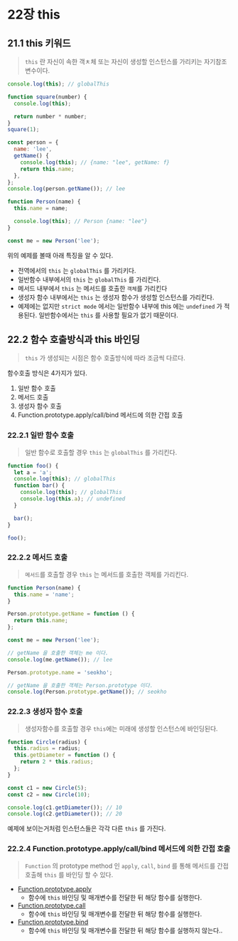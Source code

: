 # 22장 this

## 21.1 this 키워드

> `this` 란 자신이 속한 객ㅊ체 또는 자신이 생성할 인스턴스를 가리키는 자기참조 변수이다.

```js
console.log(this); // globalThis

function square(number) {
  console.log(this);

  return number * number;
}
square(1);

const person = {
  name: 'lee',
  getName() {
    console.log(this); // {name: "lee", getName: f}
    return this.name;
  },
};
console.log(person.getName()); // lee

function Person(name) {
  this.name = name;

  console.log(this); // Person {name: "lee"}
}

const me = new Person('lee');
```

위의 예제를 볼때 아래 특징을 알 수 있다.

- 전역에서의 `this` 는 `globalThis` 를 가리키다.
- 일반함수 내부에서의 `this` 는 `globalThis` 를 가리킨다.
- 메서드 내부에서 `this` 는 메서드를 호출한 `객체`를 가리킨다
- 생성자 함수 내부에서는 `this` 는 생성자 함수가 생성할 인스턴스를 가리킨다.
- 예제에는 없지만 `strict mode` 에서는 일반함수 내부에 this 에는 `undefined` 가 적용된다. 일반함수에서는 `this` 를 사용할 필요가 없기 때문이다.

## 22.2 함수 호출방식과 this 바인딩

> `this` 가 생성되는 시점은 함수 호출방식에 따라 조금씩 다르다.

함수호출 방식은 4가지가 있다.

1. 일반 함수 호출
1. 메서드 호출
1. 생성자 함수 호출
1. Function.prototype.apply/call/bind 메서드에 의한 간접 호출

### 22.2.1 일반 함수 호출

> 일반 함수로 호출할 경우 `this` 는 `globalThis` 를 가리킨다.

```js
function foo() {
  let a = 'a';
  console.log(this); // globalThis
  function bar() {
    console.log(this); // globalThis
    console.log(this.a); // undefined
  }

  bar();
}

foo();
```

### 22.2.2 메서드 호출

> `메서드`를 호출할 경우 `this` 는 메서드를 호출한 객체를 가리킨다.

```js
function Person(name) {
  this.name = 'name';
}

Person.prototype.getName = function () {
  return this.name;
};

const me = new Person('lee');

// getName 을 호출한 객체는 me 이다.
console.log(me.getName()); // lee

Person.prototype.name = 'seokho';

// getName 을 호출한 객체는 Person.prototype 이다.
console.log(Person.prototype.getName()); // seokho
```

### 22.2.3 생성자 함수 호출

> 생성자함수를 호출할 경우 `this`에는 미래에 생성할 인스턴스에 바인딩된다.

```js
function Circle(radius) {
  this.radius = radius;
  this.getDiameter = function () {
    return 2 * this.radius;
  };
}

const c1 = new Circle(5);
const c2 = new Circle(10);

console.log(c1.getDiameter()); // 10
console.log(c2.getDiameter()); // 20
```

예제에 보이는거처럼 인스턴스들은 각각 다른 `this` 를 가진다.

### 22.2.4 Function.prototype.apply/call/bind 메서드에 의한 간접 호출

> `Function` 의 prototype method 인 `apply`, `call`, `bind` 를 통해 메서드를 간접호출해 `this` 를 바인딩 할 수 있다.

- [Function.prototype.apply](https://developer.mozilla.org/ko/docs/Web/JavaScript/Reference/Global_Objects/Function/apply)
  - 함수에 `this` 바인딩 및 매개변수를 전달한 뒤 해당 함수를 실행한다.
- [Function.prototype.call](https://developer.mozilla.org/ko/docs/Web/JavaScript/Reference/Global_Objects/Function/bind)
  - 함수에 `this` 바인딩 및 매개변수를 전달한 뒤 해당 함수를 실행한다.
- [Function.prototype.bind](https://developer.mozilla.org/ko/docs/Web/JavaScript/Reference/Global_Objects/Function/call)
  - 함수에 `this` 바인딩 및 매개변수를 전달한 뒤 해당 함수를 실행하지 않는다..

